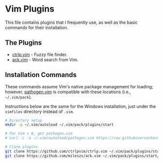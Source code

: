 # Vim Plugins

This file contains plugins that I frequently use, as well as the basic commands
for their installation.

## The Plugins

* [ctrlp.vim](https://github.com/ctrlpvim/ctrlp.vim) - Fuzzy file finder.
* [ack.vim](https://github.com/mileszs/ack.vim) - Word search from Vim.

## Installation Commands

These commands assume Vim's native package management for loading; however,
[pathogen.vim](https://github.com/tpope/vim-pathogen) is compatible with these
locations (i.e., `~/.vim/pack`).

Instructions below are the same for the Windows installation, just under the
`vimfiles` directory instead of `.vim`.

```bash
# Directory setup
mkdir -p ~/.vim/autoload ~/.vim/pack/plugins/start

# For Vim < 8, get pathogen.vim
# curl -L -o ~/.vim/autoload/pathogen.vim https://raw.githubusercontent.com/tpope/vim-pathogen/master/autoload/pathogen.vim

# Clone plugins
git clone https://github.com/ctrlpvim/ctrlp.vim ~/.vim/pack/plugins/start/ctrlp
git clone https://github.com/mileszs/ack.vim ~/.vim/pack/plugins/start/ack.vim
```
